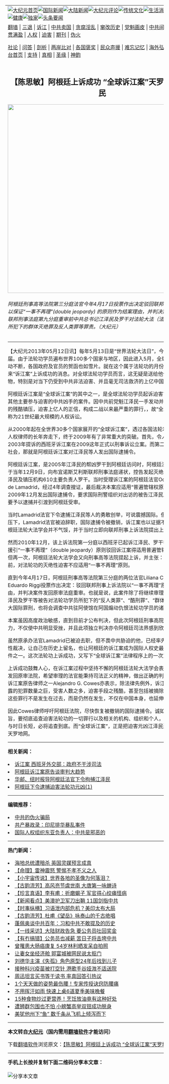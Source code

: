 <a name="1" id="1" target="_blank"></a><span id="1"></span>
<table align=center border="0"><tr><td colspan="2" VALIGN=TOP><a href="https://github.com/brlczu364/djy/blob/master/gb/nf1351518.md#1"><img src="https://raw.githubusercontent.com/brlczu364/www/master/t/djy/1.jpg" title="大纪元首页" alt="大纪元首页"></a><a href="https://github.com/brlczu364/djy/blob/master/gb/n24hr.md#1"><img src="https://raw.githubusercontent.com/brlczu364/www/master/t/djy/3.jpg" title="国际新闻" alt="国际新闻"></a><a href="https://github.com/brlczu364/djy/blob/master/gb/nsc413.md#1"><img src="https://raw.githubusercontent.com/brlczu364/www/master/t/djy/4.jpg" title="大陆新闻" alt="大陆新闻"></a><a href="https://github.com/brlczu364/djy/blob/master/gb/news392.md#1"><img src="https://raw.githubusercontent.com/brlczu364/www/master/t/djy/5.jpg" title="大纪元评论" alt="大纪元评论"></a><a href="https://github.com/brlczu364/djy/blob/master/gb/news2007.md#1"><img src="https://raw.githubusercontent.com/brlczu364/www/master/t/djy/6.jpg" title="传统文化" alt="传统文化"></a><a href="https://github.com/brlczu364/djy/blob/master/gb/news2008.md#1"><img src="https://raw.githubusercontent.com/brlczu364/www/master/t/djy/7.jpg" title="生活消费" alt="生活消费"></a><a href="https://github.com/brlczu364/djy/blob/master/gb/ncyule.md#1"><img src="https://raw.githubusercontent.com/brlczu364/www/master/t/djy/8.jpg" title="娱乐休闲" alt="娱乐休闲"></a><a href="https://github.com/brlczu364/djy/blob/master/gb/nsc1002.md#1"><img src="https://raw.githubusercontent.com/brlczu364/www/master/t/djy/9.jpg" title="健康" alt="健康"></a><a href="https://github.com/brlczu364/djy/blob/master/gb/nf6092.md#1"><img src="https://raw.githubusercontent.com/brlczu364/www/master/t/djy/10a.jpg" title="独家" alt="独家"></a><a href="https://github.com/brlczu364/djy/blob/master/gb/nf4514.md#1"><img src="https://raw.githubusercontent.com/brlczu364/www/master/t/djy/12a.jpg" title="头条要闻" alt="头条要闻"></a></td></tr>
<tr><td colspan="2" VALIGN=TOP><a target="_blank" href="https://github.com/brlczu364/www/blob/master/README.md?zsrh#1">翻墙</a> | <a target="_blank" href="https://github.com/brlczu364/djy/blob/master/gb/nf5657.md#1">三退</a> | <a target="_blank" href="https://github.com/brlczu364/djy/blob/master/gb/nf6124.md#1">诉江</a> | <a target="_blank" href="https://github.com/brlczu364/djy/blob/master/gb/nf1176117.md#1">中共卖国</a> | <a target="_blank" href="https://github.com/brlczu364/djy/blob/master/gb/nf5773.md#1">贪腐淫乱</a> | <a target="_blank" href="https://github.com/brlczu364/djy/blob/master/gb/nf1176115.md#1">窜改历史</a> | <a target="_blank" href="https://github.com/brlczu364/djy/blob/master/gb/nf1176107.md#1">党魁画皮</a> | <a target="_blank" href="https://github.com/brlczu364/djy/blob/master/gb/nf1320400.md#1">中共间谍</a> | <a target="_blank" href="https://github.com/brlczu364/djy/blob/master/gb/nf1176114.md#1">破坏传统</a> | <a target="_blank" href="https://github.com/brlczu364/ntdtv/blob/master/gb/prog447_1.md#1">恶贯满盈</a> | <a target="_blank" href="https://github.com/brlczu364/djy/blob/master/gb/ncid278.md#1">人权</a> | <a target="_blank" href="https://github.com/brlczu364/djy/blob/master/gb/nf1176111.md#1">迫害</a> | <a target="_blank" href="https://gitlab.com/szzdlab/mh-qikan/blob/master/README.md#1">期刊</a> | <a target="_blank" href="https://github.com/brlczu364/djy/blob/master/gb/nf5562.md#1">伪火</a></p><p><a target="_blank" href="https://github.com/brlczu364/djy/blob/master/gb/9p.md#1">社论</a> | <a target="_blank" href="https://github.com/brlczu364/djy/blob/master/gb/nf4378.md#1">问答</a> | <a target="_blank" href="https://github.com/brlczu364/djy/blob/master/gb/nf5792.md#1">剖析</a> | <a target="_blank" href="https://github.com/brlczu364/djy/blob/master/gb/nf5735.md#1">两岸比对</a> | <a target="_blank" href="https://github.com/brlczu364/djy/blob/master/gb/nf6119.md#1">各国褒奖</a> | <a target="_blank" href="https://github.com/brlczu364/djy/blob/master/gb/nf6120.md#1">民众声援</a> | <a target="_blank" href="https://github.com/brlczu364/djy/blob/master/gb/nf1188594.md#1">难忘记忆</a> | <a target="_blank" href="https://github.com/brlczu364/djy/blob/master/gb/nf3180.md#1">海外弘传</a> | <a target="_blank" href="https://github.com/brlczu364/djy/blob/master/gb/nf5410.md#1">万人上访</a> | <a target="_blank" href="https://github.com/brlczu364/www/blob/master/README.md?zsrh#1">平台首页</a> | <a target="_blank" href="https://github.com/brlczu364/djy/blob/master/gb/nf4386.md#1">支持</a> | <a target="_blank" href="https://github.com/brlczu364/djy/blob/master/gb/nf4389.md#1">真相</a> | <a target="_blank" href="https://github.com/brlczu364/djy/blob/master/gb/nf5790.md#1">圣缘</a> | <a target="_blank" href="https://github.com/brlczu364/djy/blob/master/gb/nf4786.md#1">神韵</a></td></tr>
<tr><td VALIGN=TOP width="626"><h2 align=center>【陈思敏】阿根廷上诉成功 “全球诉江案”天罗地网江泽民</h2>
<img width="600" src="https://i.epochtimes.com/assets/uploads/2013/05/1305120835402039.jpg" />
<h6>阿根廷刑事高等法院第三分庭法官今年4月17日投票作出决定驳回联邦刑事上诉法院以保证“一事不再理”(double jeopardy) 的原则作为结案理由，并判决案件发回原审联邦刑事法庭第九分庭重审前中共总书记江泽民及罗干对法轮大法（法轮功）修炼者所犯下的群体灭绝罪及反人类罪等罪责。（大纪元）
</h6>
<hr>
	<p>【大纪元2013年05月12日讯】每年5月13日是“世界<ahref="https://github.com/brlczu364/djy/blob/master/gb/tag/%E6%B3%95%E8%BD%AE%E5%A4%A7%E6%B3%95%E6%97%A5.md#1">法轮大法日</a>”，今年来到第14届。由于法轮功学员遍布世界100多个国家与地区，因此进入5月，全球各地庆祝活动不断，各国政府及官员的贺函也如雪片。就在这个属于法轮功的月份，<ahref="https://github.com/brlczu364/djy/blob/master/gb/tag/%E9%98%BF%E6%A0%B9%E5%BB%B7.md#1">阿根廷</a>传来“<ahref="https://github.com/brlczu364/djy/blob/master/gb/tag/%E8%AF%89%E6%B1%9F%E6%A1%88.md#1">诉江案</a>”上诉成功的消息。对全球法轮功学员而言，这无疑是送给他们最好的礼物，特别是对当下仍受到中共非法迫害、并且毫无司法救济的上亿中国法轮功学员。</p>
<p><ahref="https://github.com/brlczu364/djy/blob/master/gb/tag/%E9%98%BF%E6%A0%B9%E5%BB%B7.md#1">阿根廷</a><ahref="https://github.com/brlczu364/djy/blob/master/gb/tag/%E8%AF%89%E6%B1%9F%E6%A1%88.md#1">诉江案</a>是“全球诉江案”的其中之一，是全球法轮功学员起诉迫害首脑<ahref="https://github.com/brlczu364/djy/blob/master/gb/tag/%E6%B1%9F%E6%B3%BD%E6%B0%91.md#1">江泽民</a>及其他主要参与迫害的中共凶手的案件。因中共前党魁江泽民一手发动并操控对法轮功的残酷镇压，迫害上亿人的正信，构成二战以来最严重的罪行，，故“全球诉江案”亦被称为21世纪最大规模的人权诉讼。</p>
<p>从2000年起在全世界30多个国家展开的“全球诉江案”，透过各国法轮功学员及国际人权律师的长年奔走下，终于2009年有了非常重大的突破。首先，令人振奋的当属2003年提诉的西班牙诉江案在2009这年正式以刑事诉讼立案。而第二起更震撼国际社会，那就是阿根廷诉江案对<ahref="https://github.com/brlczu364/djy/blob/master/gb/tag/%E6%B1%9F%E6%B3%BD%E6%B0%91.md#1">江泽民</a>等人发出国际逮捕令。</p>
<p>阿根廷诉江案，是2005年江泽民的帮凶罗干到阿根廷访问时，阿根廷法轮大法学会于当年12月9日，向布宜诺斯艾利斯联邦刑事法庭递状，控告发起灭绝性镇压元凶江泽民及镇压机构610主要负责人罗干。当时受理诉江案的阿根廷法官Octavio Araoz de Lamadrid，经过4年调查搜证，最后裁决本案应适用“普遍管辖权原则”，并于2009年12月发出国际逮捕令，要求国际刑警组织对出访的被告江泽民及罗干等人，要予以逮捕并引渡到阿根廷受审。</p>
<p>当时Lamadrid法官下令逮捕江泽民等人的勇敢创举，可说震撼国际。但不久在中共施压下，Lamadrid法官被迫辞职，国际逮捕令被撤销，诉江案也以证据不足结案。但阿根廷法轮大法学会并不气馁，并于当时立即向联邦刑事上诉法院提出上诉。</p>
<p>然而2010年12月，该上诉法院第一分庭以西班牙已起诉江泽民、罗干等被告，因此援引“一事不再理”（double jeopardy）原则驳回诉江案得适用普遍管辖权的原则。但再一次，阿根廷法轮大法学会又向刑事高等法院提起上诉，并主张：被告在被定罪前，对法轮功的灭绝性迫害不应适用“一事不再理”原则。</p>
<p>直到今年4月17日，阿根廷刑事高等法院第三分庭的两位法官Liliana Catucci和Eduardo Riggi投票作出决定：驳回联邦刑事上诉法院以“一事不再理”原则作为结案理由，并判决案件发回原审法庭重审。也就是说，此案件除了将继续审理前中共党魁江泽民及罗干等被告对法轮功学员所犯下的“反人类罪”、“酷刑罪”、“群体灭绝罪”等重大国际罪刑，也将会调查中共驻阿使馆在阿国煽动仇恨法轮功学员的诸多违法行径。</p>
<p>本案虽因高度政治敏感，直到目前才公布判决，但此次阿根廷刑事高院不惧中共压力，不仅使中共明显受挫，并且此项独立判决亦令阿根廷司法界感到欣慰。</p>
<p>虽然原承办法官Lamadrid已被迫去职，但不畏中共胁迫的他，已经率先做出一个历史性裁决，让自己在历史上留名，也让阿根廷的诉江案成为国际人权史最重要的历史案件之一。这次法轮功上诉成功，又写下“全球诉江案”法律程序上的一次重大突破。</p>
<p>上诉成功鼓舞人心，在诉江案过程中坚持不懈的阿根廷法轮大法学会表示，这次案件发回原审法院，希望审理的法官能秉持司法正义的精神，做出正确的判决。而阿根廷诉江案原告律师之一Alejandro G. Cowes亦表示，除法律先例外，诉江案同时创下揭露的犯罪数量之巨，受害人数之多，迫害手段之残酷，甚至包括被摘除器官的危险，这些罪行不是发生在过去，而是仍然在发生，不仅在中国本身，也延伸到海外。</p>
<p>因此Cowes律师呼吁阿根廷法院，尽快恢复被撤销的国际逮捕令。诚如“追查国际”宗旨，要彻底追查迫害法轮功的一切罪行以及相关的机构、组织和个人，无论天涯海角与时日长短，必将追查到底。而“全球诉江案”，正是把迫害元凶江泽民送上审判台的天罗地网。</p>
	
<hr>


<strong>相关新闻：</strong>
<li><a href="https://github.com/brlczu364/djy/blob/master/gb/9/11/28/n2736889.md#1">诉江案 西班牙外交部：政府不干涉司法</a></li>
<li><a href="https://github.com/brlczu364/djy/blob/master/gb/9/12/22/n2762130.md#1">阿根廷诉江案原告谈审判大趋势</a></li>
<li><a href="https://github.com/brlczu364/djy/blob/master/gb/9/12/24/n2764483.md#1">华邮、纽时报导阿根廷法官下令拘捕江泽民</a></li>
<li><a href="https://github.com/brlczu364/djy/blob/master/gb/9/12/25/n2765661.md#1">阿根廷下令逮捕迫害法轮功元凶(1)</a></li>
<hr>


<strong>编辑推荐：</strong>
<li><a href="https://github.com/brlczu364/djy/blob/master/gb/16/1/21/n4622075.md?dfh#1" target="_blank">中共的伪火骗局</a></li><li><a href="https://github.com/tsiac2612/djy/blob/master/gb/19/3/29/n11148175.md#1" target="_blank">共产暴政录：印尼排华暴乱事件</a></li><li><a href="https://github.com/tsiac2612/djy/blob/master/gb/19/7/21/n11398576.md#1" target="_blank">国际人权组织东亚负责人：中共是邪恶的</a></li>
<hr>

<strong>热门新闻：</strong>
<li><a href="https://github.com/brlczu364/djy/blob/master/gb/21/7/10/n13080166.md#1">海地总统遭暗杀 英国灵媒预言成真</a></li>
<li><a href="https://github.com/brlczu364/djy/blob/master/gb/21/7/7/n13073679.md#1">【命理】雷神震怒 警惕不孝不义之人</a></li>
<li><a href="https://github.com/brlczu364/djy/blob/master/gb/21/7/8/n13077302.md#1">【小宇宙传说】世界各地的圣像为何落泪？</a></li>
<li><a href="https://github.com/brlczu364/djy/blob/master/gb/21/7/9/n13079287.md#1">【古韵流芳】高风亮节虞世南 大唐第一咏蝉诗</a></li>
<li><a href="https://github.com/brlczu364/djy/blob/master/gb/21/7/11/n13082243.md#1">【珍言真语】李有甫：折磨蝎子 军官得心绞痛怪病</a></li>
<li><a href="https://github.com/brlczu364/djy/blob/master/gb/21/7/14/n13089287.md#1">【新闻看点】美澳护卫军刀出鞘 11国剑指中共</a></li>
<li><a href="https://github.com/brlczu364/djy/blob/master/gb/21/7/14/n13089293.md#1">【时事纵横】习语泄内部危机？美印太布大局</a></li>
<li><a href="https://github.com/brlczu364/djy/blob/master/gb/21/7/14/n13089172.md#1">【古韵流芳】杜甫《望岳》咏泰山的千古绝唱</a></li>
<li><a href="https://github.com/brlczu364/djy/blob/master/gb/21/7/13/n13086813.md#1">蓬佩奥谈中共百年：习和中共不敢提及的历史</a></li>
<li><a href="https://github.com/brlczu364/djy/blob/master/gb/21/7/13/n13085039.md#1">【一线采访】大陆财政告急 要公务员吐回奖金</a></li>
<li><a href="https://github.com/brlczu364/djy/blob/master/gb/21/7/13/n13085505.md#1">【有冇搞错】公务员也减薪 苦日子将击垮中共</a></li>
<li><a href="https://github.com/brlczu364/djy/blob/master/gb/21/7/12/n13084863.md#1">曾罹患大肠癌康复 54岁林利晒发呆自拍照</a></li>
<li><a href="https://github.com/brlczu364/djy/blob/master/gb/21/7/13/n13086946.md#1">让妻女坐经济舱 郭富城被网民说太抠门</a></li>
<li><a href="https://github.com/brlczu364/djy/blob/master/gb/21/7/12/n13084541.md#1">刘德华主演《失孤》角色原型24年后找到儿子</a></li>
<li><a href="https://github.com/brlczu364/djy/blob/master/gb/21/7/13/n13086767.md#1">接种科兴疫苗被打空针 港歌手谷娅溦不适送院</a></li>
<li><a href="https://github.com/brlczu364/djy/blob/master/gb/21/7/12/n13084648.md#1">周迅坦言买书等于读书 率真回答引热议</a></li>
<li><a href="https://github.com/brlczu364/djy/blob/master/gb/21/7/8/n13075763.md#1">1个天天做的姿势最伤腰！专家传授诀窍防腰痛</a></li>
<li><a href="https://github.com/brlczu364/djy/blob/master/gb/21/7/11/n13082554.md#1">不用挥汗如雨 快速上桌6道夏季美味晚餐</a></li>
<li><a href="https://github.com/brlczu364/djy/blob/master/gb/21/7/6/n13071781.md#1">15种食物炒过更营养！烹饪放油竟有这种好处</a></li>
<li><a href="https://github.com/brlczu364/djy/blob/master/gb/21/7/12/n13083531.md#1">遭狮群包围也不怕 小螃蟹高举双钳成功脱身</a></li>
<li><a href="https://github.com/brlczu364/djy/blob/master/gb/21/7/13/n13085700.md#1">美犹他州下“鱼” 数千条从飞机上倾泻而下</a></li>
<hr>

<strong>本文转自<a href="https://www.epochtimes.com">大纪元</a>（国内需用<a href="https://github.com/brlczu364/www/blob/master/README.md#8">翻墙软件</a>才能访问）</strong><p>下载<a href="https://github.com/brlczu364/www/blob/master/README.md#8">翻墙软件</a>浏览原文：<a href="https://www.epochtimes.com/gb/13/5/12/n3868691.htm">【陈思敏】阿根廷上诉成功 “全球诉江案”天罗地网江泽民</a></p><hr>

<strong>手机上长按并复制下面二维码分享本文章：</strong><br><br><img src="https://chart.apis.google.com/chart?cht=qr&chs=240x240&choe=UTF-8&chld=M|2&chl=https://github.com/brlczu364/djy/blob/master/gb/13/5/12/n3868691.md%231" title="分享本文章"></td><td VALIGN=TOP><a href="https://github.com/brlczu364/djy/blob/master/gb/16/1/21/n4622075.md?dfh#1" target="_blank"><img src="https://raw.githubusercontent.com/brlczu364/djy/master/gb/300/wei-f1.jpg" title="中共的伪火骗局"  alt="中共的伪火骗局"></a><br><a href="https://github.com/brlczu364/www/blob/master/README.md?dfh#9" target="_blank"><img src="https://raw.githubusercontent.com/brlczu364/djy/master/gb/300/yong-h.jpg" title="永恒的见证"  alt="永恒的见证"></a><br><a href="https://github.com/brlczu364/djy/blob/master/gb/13/9/29/n3974789.md?dfh#1" target="_blank"><img src="https://raw.githubusercontent.com/brlczu364/djy/master/gb/300/shang-lnz.jpg" title="善良女子被中共投男牢"  alt="善良女子被中共投男牢"></a><br><a href="https://github.com/brlczu364/djy/blob/master/gb/16/3/16/n4663449.md?dfh#1" target="_blank"><img src="https://raw.githubusercontent.com/brlczu364/djy/master/gb/300/huo-z3.jpg" title="警卫目击活摘器官"  alt="警卫目击活摘器官"></a><br><a href="https://github.com/brlczu364/djy/blob/master/gb/16/8/7/n8177641.md?dfh#1" target="_blank"><img src="https://raw.githubusercontent.com/brlczu364/djy/master/gb/300/huo-z4.jpg" title="证人描述活摘恐怖"  alt="证人描述活摘恐怖"></a><br><a href="https://github.com/brlczu364/djy/blob/master/gb/10/4/19/n2881569.md?dfh#1" target="_blank"><img src="https://raw.githubusercontent.com/brlczu364/djy/master/gb/300/huo-z1.jpg" title="揭开活摘器官黑幕"  alt="揭开活摘器官黑幕"></a><br><a href="https://github.com/brlczu364/djy/blob/master/gb/10/11/7/n3077476.md?dfh#1" target="_blank"><img src="https://raw.githubusercontent.com/brlczu364/djy/master/gb/300/ma-ks.jpg" title="马克思的成魔之路"  alt="马克思的成魔之路"></a><br><a href="https://github.com/brlczu364/djy/blob/master/gb/14/6/9/n4173977.md?dfh#1" target="_blank"><img src="https://raw.githubusercontent.com/brlczu364/djy/master/gb/300/chang-zs.jpg" title="藏字石 蕴天机"  alt="藏字石 蕴天机"></a><br><a href="https://github.com/brlczu364/djy/blob/master/gb/18/5/10/n10381511.md?dfh#1" target="_blank"><img src="https://raw.githubusercontent.com/brlczu364/djy/master/gb/300/st1.jpg" title="关注三亿人三退"  alt="关注三亿人三退"></a><br><a href="https://github.com/brlczu364/djy/blob/master/gb/18/3/21/n10237682.md?dfh#1" target="_blank"><img src="https://raw.githubusercontent.com/brlczu364/djy/master/gb/300/jie-t.jpg" title="解体中共复兴中华"  alt="解体中共复兴中华"></a><br><a href="https://github.com/brlczu364/djy/blob/master/gb/9/2/9/n2422991.md?dfh#1" target="_blank"><img src="https://raw.githubusercontent.com/brlczu364/djy/master/gb/300/gao-zs.jpg" title="中共迫害良心律师"  alt="中共迫害良心律师"></a><br><a href="https://github.com/brlczu364/djy/blob/master/gb/18/12/9/n10900044.md?dfh#1" target="_blank"><img src="https://raw.githubusercontent.com/brlczu364/djy/master/gb/300/sj1.jpg" title="三百多万人举报江泽民"  alt="三百多万人举报江泽民"></a><br><a href="https://github.com/brlczu364/djy/blob/master/gb/18/8/28/n10672014.md?dfh#1" target="_blank"><img src="https://raw.githubusercontent.com/brlczu364/djy/master/gb/300/sj2.jpg" title="这些官员为何起诉江泽民"  alt="这些官员为何起诉江泽民"></a><br><a href="https://github.com/brlczu364/djy/blob/master/gb/8/12/18/n2367165.md?dfh#1" target="_blank"><img src="https://raw.githubusercontent.com/brlczu364/djy/master/gb/300/liangan.jpg" title="海峡两岸的强烈对比"  alt="海峡两岸的强烈对比"></a><br><a href="https://github.com/brlczu364/djy/blob/master/gb/15/12/10/n4593139.md?dfh#1" target="_blank"><img src="https://raw.githubusercontent.com/brlczu364/djy/master/gb/300/jia-ndzl.jpg" title="加拿大总理的贺信"  alt="加拿大总理的贺信"></a><br><a href="https://github.com/brlczu364/djy/blob/master/gb/11/6/17/n3289382.md?dfh#1" target="_blank"><img src="https://raw.githubusercontent.com/brlczu364/djy/master/gb/300/xiao-wd.jpg" title="探寻真相兼听则明"  alt="探寻真相兼听则明"></a><br><a href="https://github.com/brlczu364/djy/blob/master/gb/18/10/27/n10812623.md?dfh#1" target="_blank"><img src="https://raw.githubusercontent.com/brlczu364/djy/master/gb/300/yindu.jpg" title="印度媒体报道东方"  alt="印度媒体报道东方"></a><br><a href="https://github.com/brlczu364/djy/blob/master/gb/18/6/9/n10469652.md?dfh#1" target="_blank"><img src="https://raw.githubusercontent.com/brlczu364/djy/master/gb/300/xie-j.jpg" title="不一样的海外校园"  alt="不一样的海外校园"></a><br><a href="https://github.com/brlczu364/djy/blob/master/gb/7/4/5/n1669415.md?dfh#1" target="_blank"><img src="https://raw.githubusercontent.com/brlczu364/djy/master/gb/300/li-up.jpg" title="从大师到徒弟的传奇"  alt="从大师到徒弟的传奇"></a><br><a href="https://github.com/brlczu364/djy/blob/master/gb/17/5/26/n9191512.md?dfh#1" target="_blank"><img src="https://raw.githubusercontent.com/brlczu364/djy/master/gb/300/zfl2.jpg" title="亿万人与东方一本奇书"  alt="亿万人与东方一本奇书"></a><br><a href="https://github.com/brlczu364/djy/blob/master/gb/13/11/27/n4020290.md?dfh#1" target="_blank"><img src="https://raw.githubusercontent.com/brlczu364/djy/master/gb/300/zhen-h.jpg" title="大陆见不到的震撼场面"  alt="大陆见不到的震撼场面"></a><br><a href="https://github.com/brlczu364/djy/blob/master/gb/15/7/17/n4482910.md?dfh#1" target="_blank"><img src="https://raw.githubusercontent.com/brlczu364/djy/master/gb/300/dalu-sk.jpg" title="人心向善 大陆当初盛况"  alt="人心向善 大陆当初盛况"></a><br><a href="https://github.com/brlczu364/djy/blob/master/gb/19/1/5/n10955468.md?dfh#1" target="_blank"><img src="https://raw.githubusercontent.com/brlczu364/djy/master/gb/300/zfl1.jpg" title="追寻真理 这书讲什么"  alt="追寻真理 这书讲什么"></a><br><a href="https://github.com/brlczu364/www/blob/master/README.md?dfh#1" target="_blank"><img src="https://raw.githubusercontent.com/brlczu364/djy/master/gb/300/fq1.jpg" title="下载免费翻墙软件"  alt="下载免费翻墙软件"></a><br></td></tr></table>
